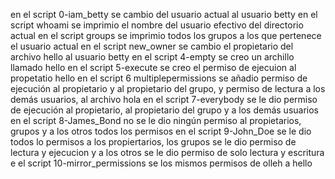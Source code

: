 en el script 0-iam_betty se cambio del usuario actual al usuario betty
en el script whoami se imprimio el nombre del usuario efectivo del directorio actual
en el script groups se imprimio todos los grupos a los que pertenece el usuario actual
en el script new_owner se cambio el propietario del archivo hello al usuario betty
en el script 4-empty se creo un archillo llamado hello
en el script 5-execute se creo el permiso de ejecuion al propetatio hello
en el script 6 multiplepermissions se añadio permiso de ejecución al propietario y al propietario del grupo, y permiso de lectura a los demás usuarios, al archivo hola
en el script 7-everybody se le dio permiso de ejecución al propietario, al propietario del grupo y a los demás usuarios
en el script 8-James_Bond no se le dio ningún permiso al propietarios, grupos y a los otros todos los permisos
en el script 9-John_Doe se le dio todos lo permisos a los propiertarios, los grupos se le dio permiso de lectura y ejecucion y a los otros se le dio permiso de solo lectura y escritura
e el script 10-mirror_permissions se los mismos permisos de olleh a hello